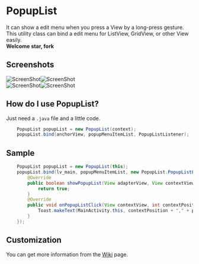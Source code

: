 # PopupList
It can show a edit menu when you press a View by a long-press gesture.  
This utility class can bind a edit menu for ListView, GridView, or other View easily.  
**Welcome star, fork**  
## Screenshots
![ScreenShot](https://github.com/shangmingchao/PopupList/blob/master/screenshots/screenshot_1.png)![ScreenShot](https://github.com/shangmingchao/PopupList/blob/master/screenshots/screenshot_2.png)<br />
![ScreenShot](https://github.com/shangmingchao/PopupList/blob/master/screenshots/screenshot_3.png)![ScreenShot](https://github.com/shangmingchao/PopupList/blob/master/screenshots/screenshot_4.png)
## How do I use PopupList?
Just need a `.java` file and a little code.  
```java
    PopupList popupList = new PopupList(context);
    popupList.bind(anchorView, popupMenuItemList, PopupListListener);
```
## Sample
```java
    PopupList popupList = new PopupList(this);
    popupList.bind(lv_main, popupMenuItemList, new PopupList.PopupListListener() {
        @Override
        public boolean showPopupList(View adapterView, View contextView, int contextPosition) {
            return true;
        }
        @Override
        public void onPopupListClick(View contextView, int contextPosition, int position) {
            Toast.makeText(MainActivity.this, contextPosition + "," + position, Toast.LENGTH_SHORT).show();
        }
    });
```
## Customization
You can get more information from the [Wiki](https://github.com/shangmingchao/PopupList/wiki/Configuration) page.  
